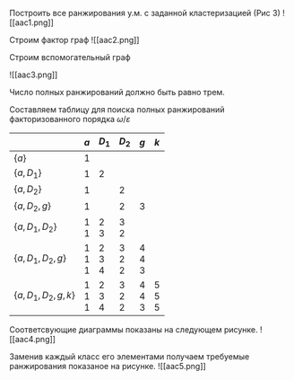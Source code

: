 Построить все ранжирования у.м. с заданной кластеризацией (Рис 3)
![[aac1.png]]

Строим фактор граф
![[aac2.png]]

Строим вспомогательный граф

![[aac3.png]]

Число полных ранжирований должно быть равно трем.

Составляем таблицу для поиска полных ранжирований факторизованного порядка $\omega /\varepsilon$

|                                    | $a$         | $D_1$       | $D_2$       | $g$         | $k$         |
| ---------------------------------- | ----------- | ----------- | ----------- | ----------- | ----------- |
| $\left\{ a \right\}$               | 1           |             |             |             |             |
| $\left\{ a,D_1\right\}$            | 1           | 2           |             |             |             |
| $\left\{ a,D_2\right\}$            | 1           |             | 2           |             |             |
| $\left\{ a,D_2, g\right\}$         | 1           |             | 2           | 3           |             |
| $\left\{ a,D_1, D_2\right\}$       | 1<br>1      | 2<br>3      | 3<br>2      |             |             |
| $\left\{ a,D_1, D_2, g\right\}$    | 1<br>1<br>1 | 2<br>3<br>4 | 3<br>2<br>2 | 4<br>4<br>3 |             |
| $\left\{ a,D_1, D_2, g, k\right\}$ | 1<br>1<br>1 | 2<br>3<br>4 | 3<br>2<br>2 | 4<br>4<br>3 | 5<br>5<br>5 |
Соответсвующие диаграммы показаны на следующем рисунке.
![[aac4.png]]

Заменив каждый класс его элементами получаем требуемые ранжирования показаное на рисунке.
![[aac5.png]]